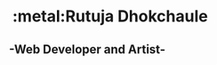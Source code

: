   <div bgcolor="#ffff00">
   <h1><strong>&emsp;&emsp;&emsp;:metal:Rutuja Dhokchaule</strong></h1>
   <h2>&emsp;&emsp;&emsp;&nbsp;&nbsp; -Web Developer and Artist- </h2>
<!--    <h4>&emsp;&emsp;&emsp;&emsp;&emsp;&emsp;�!</h4> -->
  </div>
